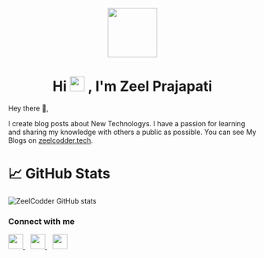 
<p align="center">
<a href="https://zeelcodder.tech">
  <img src="https://zeelcodder.tech/images/home/zeel.jpeg" width="100px">
  </a>
</p>

<h1 align="center">Hi <img src="https://raw.githubusercontent.com/MartinHeinz/MartinHeinz/master/wave.gif" width="30px"> , I'm Zeel Prajapati</h1>


Hey there 👋,

I create blog posts about New Technologys.  I have a passion for learning and sharing my knowledge with others a public as possible.  You can see My Blogs on [zeelcodder.tech](https://zeelcodder.tech). 

# &#x1f4c8; GitHub Stats

<p>

![ZeelCodder GitHub stats](https://github-readme-stats.vercel.app/api?username=zeel-codder&show_icons=true&theme=radical)

<!-- [![GitHub Streak](https://github-readme-streak-stats.herokuapp.com/?user=zeel-codder)](https://git.io/streak-stats) -->
  </p>

<!-- # &#x1f4c8; Technology -->


<!-- <a>

<img alt="NodeJS" src="https://img.shields.io/badge/node.js-%2343853D.svg?style=for-the-badge&logo=node-dot-js&logoColor=white"/>
  </a>  
  <a>
 <img alt="JavaScript" src="https://img.shields.io/badge/javascript-%23323330.svg?style=for-the-badge&logo=javascript&logoColor=%23F7DF1E"/>
  </a>
 <img alt="Java" src="https://img.shields.io/badge/java-%23ED8B00.svg?style=for-the-badge&logo=java&logoColor=white"/>
 <img alt="C" src="https://img.shields.io/badge/c-%2300599C.svg?style=for-the-badge&logo=c&logoColor=white"/>
 <img alt="React" src="https://img.shields.io/badge/react-%2320232a.svg?style=for-the-badge&logo=react&logoColor=%2361DAFB"/>
 <img alt="Flask" src="https://img.shields.io/badge/flask-%23000.svg?style=for-the-badge&logo=flask&logoColor=white"/>
 <img alt="Next JS" src="https://img.shields.io/badge/nextjs-%23000000.svg?style=for-the-badge&logo=next.js&logoColor=white"/> -->
 
 
<!--  # &#x1f4c8; Code Editor -->
<!--  <img alt="Visual Studio Code" src="https://img.shields.io/badge/VisualStudioCode-0078d7.svg?style=for-the-badge&logo=visual-studio-code&logoColor=white"/> -->
 
 ### Connect with me
  <a href="https://twitter.com/ZeelCodder">
    <img width="30px" src="https://www.vectorlogo.zone/logos/twitter/twitter-official.svg" />
  </a>&ensp;
  <a href="https://www.linkedin.com/in/zeel-prajapati-4832971a3/">
    <img width="30px" src="https://www.vectorlogo.zone/logos/linkedin/linkedin-icon.svg" />
  </a>&ensp;
  <a href="https://www.instagram.com/zeelprajapati_123/">
    <img width="30px" src="https://www.vectorlogo.zone/logos/instagram/instagram-icon.svg" />
  </a>


 

